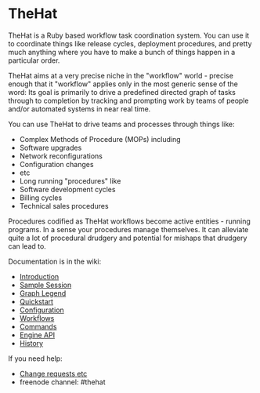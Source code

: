 TheHat
======

TheHat is a Ruby based workflow task coordination system.  You can use it
to coordinate things like release cycles,
deployment procedures, and pretty much anything where you have
to make a bunch of things happen in a particular order.  

TheHat aims at a very precise niche in the "workflow" world - precise enough
that it "workflow" applies only in the most generic sense of the word: Its
goal is primarily to drive a predefined directed graph of tasks 
through to completion by tracking and prompting work by teams of
people and/or automated systems in near real time.

You can use TheHat to drive teams and processes through things like:

* Complex Methods of Procedure (MOPs) including
 * Software upgrades
 * Network reconfigurations
 * Configuration changes
 * etc
* Long running "procedures" like
 * Software development cycles
 * Billing cycles
 * Technical sales procedures

Procedures codified as TheHat workflows become active entities - running programs.
In a sense your procedures manage themselves.  It can alleviate quite a lot of
procedural drudgery and potential for mishaps that drudgery can lead to.

Documentation is in the wiki:

* [Introduction](https://github.com/svdasein/thehat/wiki/Home)
* [Sample Session](https://github.com/svdasein/thehat/wiki/Sample-Session)
* [Graph Legend](https://github.com/svdasein/thehat/wiki/Graph-Legend)
* [Quickstart](https://github.com/svdasein/thehat/wiki/Quickstart)
* [Configuration](https://github.com/svdasein/thehat/wiki/Configuration)
* [Workflows](https://github.com/svdasein/thehat/wiki/Workflows)
* [Commands](https://github.com/svdasein/thehat/wiki/Commands)
* [Engine API](https://github.com/svdasein/thehat/wiki/Engine-API)
* [History](https://github.com/svdasein/thehat/wiki/History)


If you need help:

* [Change requests etc](https://github.com/svdasein/thehat/issues)
* freenode channel: #thehat

